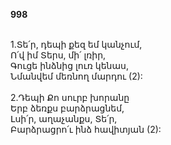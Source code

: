 **998**

\
1.Տե՛ր, դեպի քեզ եմ կանչում,\
Ո՛վ իմ Տերս, մի՛ լռիր,\
Գուցե ինձնից լուռ կենաս,\
Նմանվեմ մեռնող մարդու (2):\
\
2.Դեպի Քո սուրբ խորանը\
Երբ ձեռքս բարձրացնեմ,\
Լսի՛ր, աղաչանքս, Տե՛ր,\
Բարձրացրո՛ւ ինձ հավիտյան (2):
